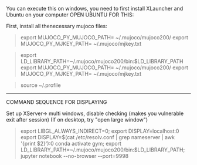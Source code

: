 You can execute this on windows, you need to first install XLauncher and Ubuntu on your computer
OPEN UBUNTU FOR THIS:

First, install all thenecessary mujoco files:

>export MUJOCO_PY_MUJOCO_PATH= ~/.mujoco/mujoco200/
>export MUJOCO_PY_MJKEY_PATH= ~/.mujoco/mjkey.txt

>export LD_LIBRARY_PATH=~/.mujoco/mujoco200/bin:$LD_LIBRARY_PATH
>export MUJOCO_PY_MUJOCO_PATH= ~/.mujoco/mujoco200/
>export MUJOCO_PY_MJKEY_PATH= ~/.mujoco/mjkey.txt

>source ~/.profile
--------------------------

COMMAND SEQUENCE FOR DISPLAYING

Set up XServer-> multi windows, disable checking (makes you vulnerable exit after session)
(If on desktop, try "open large window")

>export LIBGL_ALWAYS_INDIRECT=0;
>export DISPLAY=localhost:0
export DISPLAY=$(cat /etc/resolv.conf | grep nameserver | awk '{print $2}'):0
>conda activate gym;
>export LD_LIBRARY_PATH=~/.mujoco/mujoco200/bin:$LD_LIBRARY_PATH;
>jupyter notebook --no-browser --port=9998
